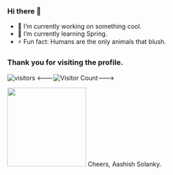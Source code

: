 ### Hi there 👋

- 🔭 I’m currently working on something cool.
- 🌱 I’m currently learning Spring.
- ⚡ Fun fact: Humans are the only animals that blush.
### Thank you for visiting the profile.
![visitors](https://visitor-badge.glitch.me/badge?page_id=https://github.com/luvifer03)
<---![Visitor Count](https://profile-counter.glitch.me/{luvifer03}/count.svg)--->

<img height="180em" src="https://github-readme-stats.vercel.app/api?username=luvifer03&show_icons=true&hide_border=true&&count_private=true&include_all_commits=true" />
Cheers,
Aashish Solanky.

